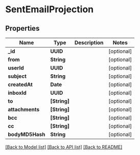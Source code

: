 # SentEmailProjection

## Properties
Name | Type | Description | Notes
------------ | ------------- | ------------- | -------------
**_id** | **UUID** |  | [optional] 
**from** | **String** |  | [optional] 
**userId** | **UUID** |  | [optional] 
**subject** | **String** |  | [optional] 
**createdAt** | **Date** |  | [optional] 
**inboxId** | **UUID** |  | [optional] 
**to** | **[String]** |  | [optional] 
**attachments** | **[String]** |  | [optional] 
**bcc** | **[String]** |  | [optional] 
**cc** | **[String]** |  | [optional] 
**bodyMD5Hash** | **String** |  | [optional] 

[[Back to Model list]](../README#documentation-for-models) [[Back to API list]](../README#documentation-for-api-endpoints) [[Back to README]](../README)


